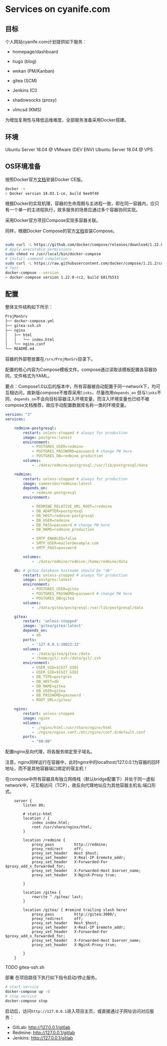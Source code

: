 # Services on cyanife.com 

## 目标

个人网站cyanife.com计划提供如下服务：

- homepage/dashboard

- hugo (blog)

- wekan (PM/Kanban)
- gitea (SCM)
- Jenkins (CI)

- shadowsocks (proxy)
- vlmcsd (KMS)

为增加复用性与降低运维难度，全部服务准备采用Docker搭建。

## 环境

Ubuntu Server 18.04 @ VMware (DEV ENV)
Ubuntu Server 18.04 @ VPS

## OS环境准备

按照Docker官方[文档](https://docs.docker.com/install/linux/docker-ce/ubuntu/)安装Docker CE版。

```bash
docker -v
> Docker version 18.03.1-ce, build 9ee9f40
```

根据Docker的实现机理，容器的生命周期与主进程一致，即在同一容器内，应只有一个单一的主进程执行，故多服务的场景应通过多个容器协同实现。

采用Docker官方项目Compose实现多容器关联。

同样，根据Docker Compose的官方[文档](https://docs.docker.com/compose/install/)安装Compose。

```bash

sudo curl -L https://github.com/docker/compose/releases/download/1.22.0-rc2/docker-compose-`uname -s`-`uname -m` -o /usr/local/bin/docker-compose
# Apply executable permissions
sudo chmod +x /usr/local/bin/docker-compose
# Install command completion
sudo curl -L https://raw.githubusercontent.com/docker/compose/1.21.2/contrib/completion/bash/docker-compose -o /etc/bash_completion.d/docker-compose
# Test
docker-compose --version
> docker-compose version 1.22.0-rc2, build 6817b533
```

## 配置

整体文件结构如下所示：

```bash
ProjManSrv
├── docker-compose.yml
├── gitea-ssh.sh
├── nginx
│   ├── html
│   │   └── index.html
│   └── nginx.conf
└── README.md
```

容器的外部卷放置在`/srv/ProjManSrv`目录下。

配置的核心内容为Compose模板文件。compose通过读取该模板配置各容器协同，文件格式为YAML。

要点：Compose1.0以后的版本中，所有容器被自动配置于同一network下，均可互相访问，故新版compose不推荐采用`links`，尽量改用`depends_on`
但与`links`不同，`depends_on`不会向目标容器注入环境变量，而注入环境变量也已经不被compose文档推荐，故应手动配置数据库名称一类的环境变量。

```yaml
version: "3"
services:

    redmine-postgresql:
        restart: unless-stopped # always for production
        image: postgres:latest
        environment:
            - POSTGRES_USER=redmine
            - POSTGRES_PASSWORD=password # change PW here
            - POSTGRES_DB=redmine_production
        volumes:
            - ./data/redmine/postgresql:/var/lib/postgresql/data

    redmine:
        restart: unless-stopped # always for production
        image: sameersbn/redmine:latest
        depends_on:
            - redmine-postgresql
        environment:

            - REDMINE_RELATIVE_URL_ROOT=/redmine
            - DB_ADAPTER=postgresql
            - DB_HOST=redmine-postgresql
            - DB_USER=redmine
            - DB_PASS=password # change PW here
            - DB_NAME=redmine_production

            - SMTP_ENABLED=false
            - SMTP_USER=mailer@example.com
            - SMTP_PASS=password

        volumes:
            - ./data/redmine/redmine:/home/redmine/data

    db: # gitea database hostname should be "db"
        restart: unless-stopped # always for production
        image: postgres:latest
        environment:
            - POSTGRES_USER=gitea
            - POSTGRES_PASSWORD=password # change PW here
            - POSTGRES_DB=gitea
        volumes:
            - ./data/gitea/postgresql:/var/lib/postgresql/data

    gitea:
        restart: 'unless-stopped'
        image: 'gitea/gitea:latest'
        depends_on:
            - db
        ports:
            - '127.0.0.1:10022:22'
        volumes:
            - ./data/gitea/gitea:/data
            - /home/git/.ssh:/data/git/.ssh
        environment:
            - USER_UID=${GIT_UID}
            - USER_GID=${GIT_GID}
            - DB_TYPE=postgres
            - DB_HOST=db
            - DB_NAME=gitea
            - DB_USER=gitea
            - DB_PASSWORD=password
            - ROOT_URL=/gitea/

    nginx:
        restart: unless-stopped
        image: nginx
        volumes:
            - ./nginx/html:/usr/share/nginx/html
            - ./nginx/nginx.conf:/etc/nginx/conf.d/default.conf
        ports:
            - "80:80"
```

配置nginx反向代理，将各服务绑定至子域名。

注意，nginx同样运行在容器中，此时nginx中的localhost/127.0.0.1为容器的回环地址，而不是其他容器端口绑定的宿主机！

在compose中所有容器具有独立网络栈（默认bridge配置下）并处于同一虚拟network中，可互相访问（TCP），故反向代理地址应为其他容器主机名:端口形式。

```nginx
    server {
        listen 80;

        # static-html
        location / {
            index index.html;
            root /usr/share/nginx/html;
        }

        location /redmine {
            proxy_pass         http://redmine;
            proxy_redirect     off;
            proxy_set_header   Host $host;
            proxy_set_header   X-Real-IP $remote_addr;
            proxy_set_header   X-Forwarded-For $proxy_add_x_forwarded_for;
            proxy_set_header   X-Forwarded-Host $server_name;
            proxy_set_header   X-NginX-Proxy true;

        }

        location /gitea {
            rewrite ^ /gitea/ last;
        }

        location /gitea/ { #remind trailing slash here!
            proxy_pass         http://gitea:3000/;
            proxy_redirect     off;
            proxy_set_header   Host $host;
            proxy_set_header   X-Real-IP $remote_addr;
            proxy_set_header   X-Forwarded-For $proxy_add_x_forwarded_for;
            proxy_set_header   X-Forwarded-Host $server_name;
            proxy_set_header   X-NginX-Proxy true;

        }
    }
```

TODO gitea-ssh.sh

部署
在项目路径下执行如下指令启动/停止服务。

```bash
# start service
docker-compose up -d
# stop service
docker-compose stop

```

启动后，访问`http://127.0.0.1`进入项目主页，或直接通过子网址访问对应服务：

- GitLab: http://127.0.0.1/gitlab
- Redmine: http://127.0.0.1/gitlab
- Jenkins: http://127.0.0.1/gitlab